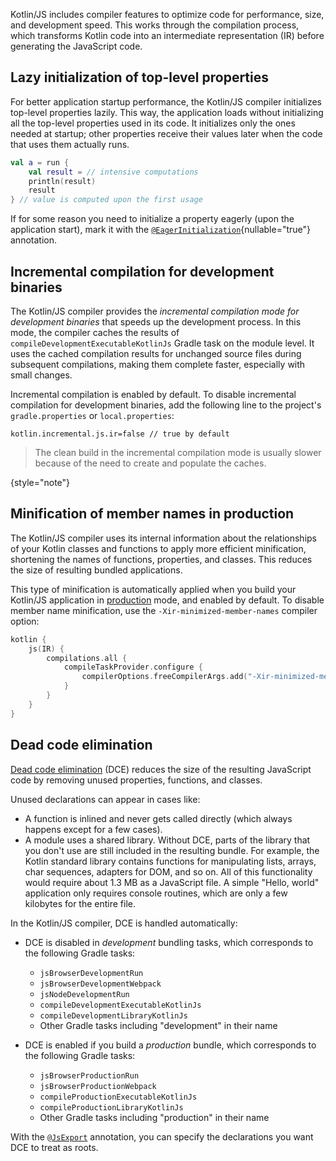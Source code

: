 [//]: # (title: Kotlin/JS compiler features)

Kotlin/JS includes compiler features to optimize code for performance, size, and development speed.
This works through the compilation process, which transforms Kotlin code into an intermediate representation (IR) before
generating the JavaScript code.

## Lazy initialization of top-level properties

For better application startup performance, the Kotlin/JS compiler initializes top-level properties lazily. This way,
the application loads without initializing all the top-level properties used in its code. It initializes
only the ones needed at startup; other properties receive their values later when the code that uses them actually runs.

```kotlin
val a = run {
    val result = // intensive computations
    println(result)
    result
} // value is computed upon the first usage
```

If for some reason you need to initialize a property eagerly (upon the application start), mark it with the
[`@EagerInitialization`](https://kotlinlang.org/api/latest/jvm/stdlib/kotlin.js/-eager-initialization/){nullable="true"} annotation.

## Incremental compilation for development binaries

The Kotlin/JS compiler provides the _incremental compilation mode for development binaries_ that speeds up the development process.
In this mode, the compiler caches the results of `compileDevelopmentExecutableKotlinJs` Gradle task on the module level.
It uses the cached compilation results for unchanged source files during subsequent compilations, making them complete faster,
especially with small changes.

Incremental compilation is enabled by default. To disable incremental compilation for development binaries, add the following line to the project's `gradle.properties`
or `local.properties`:

```none
kotlin.incremental.js.ir=false // true by default
```

> The clean build in the incremental compilation mode is usually slower because of the need to create and populate the caches.
>
{style="note"}

## Minification of member names in production

The Kotlin/JS compiler uses its internal information about the relationships of your Kotlin classes and functions to apply more efficient minification, shortening the names of functions, properties, and classes. This reduces the size of resulting bundled applications.

This type of minification is automatically applied when you build your Kotlin/JS application in [production](js-project-setup.md#building-executables) mode, and enabled by default. To disable member name minification, use the `-Xir-minimized-member-names` compiler option:

```kotlin
kotlin {
    js(IR) {
        compilations.all {
            compileTaskProvider.configure {
                compilerOptions.freeCompilerArgs.add("-Xir-minimized-member-names=false")
            }
        }
    }
}
```

## Dead code elimination

[Dead code elimination](https://wikipedia.org/wiki/Dead_code_elimination) (DCE) reduces the size of
the resulting JavaScript code by removing unused properties, functions, and classes.

Unused declarations can appear in cases like:

* A function is inlined and never gets called directly (which always happens except for a few cases).
* A module uses a shared library. Without DCE, parts of the library that you don't use are still included in the resulting bundle.
  For example, the Kotlin standard library contains functions for manipulating lists, arrays, char sequences,
  adapters for DOM, and so on. All of this functionality would require about 1.3 MB as a JavaScript file. A simple
  "Hello, world" application only requires console routines, which are only a few kilobytes for the entire file.

In the Kotlin/JS compiler, DCE is handled automatically:

* DCE is disabled in _development_ bundling tasks, which corresponds to the following Gradle tasks:

  * `jsBrowserDevelopmentRun`
  * `jsBrowserDevelopmentWebpack`
  * `jsNodeDevelopmentRun`
  * `compileDevelopmentExecutableKotlinJs`
  * `compileDevelopmentLibraryKotlinJs`
  * Other Gradle tasks including "development" in their name

* DCE is enabled if you build a _production_ bundle, which corresponds to the following Gradle tasks:

  * `jsBrowserProductionRun`
  * `jsBrowserProductionWebpack`
  * `compileProductionExecutableKotlinJs`
  * `compileProductionLibraryKotlinJs`
  * Other Gradle tasks including "production" in their name

With the [`@JsExport`](js-to-kotlin-interop.md#jsexport-annotation) annotation, you can specify the declarations you want
DCE to treat as roots.
